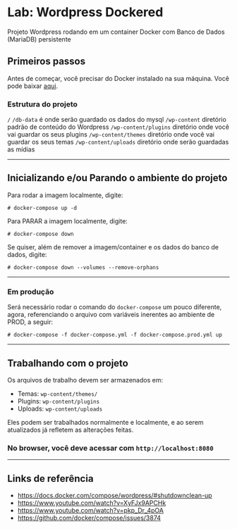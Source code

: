 # Lab: Wordpress Dockered

Projeto Wordpress rodando em um container Docker com Banco de Dados (MariaDB) persistente

## Primeiros passos

Antes de começar, você precisar do Docker instalado na sua máquina. Você pode baixar [aqui](https://docs.docker.com/engine/installation/).

### Estrutura do projeto

``/``
``/db-data`` 				é onde serão guardado os dados do mysql
``/wp-content`` 			diretório padrão de conteúdo do Wordpress
``/wp-content/plugins`` 	diretório onde você vai guardar os seus plugins
``/wp-content/themes`` 		diretório onde você vai guardar os seus temas
``/wp-content/uploads``		diretório onde serão guardadas as mídias

---

## Inicializando e/ou Parando o ambiente do projeto

Para rodar a imagem localmente, digite:

``# docker-compose up -d``

Para PARAR a imagem localmente, digite:

``# docker-compose down``

Se quiser, além de remover a imagem/container e os dados do banco de dados, digite:

``# docker-compose down --volumes --remove-orphans``

---

### Em produção

Será necessário rodar o comando do ``docker-compose`` um pouco diferente, agora, referenciando o arquivo com variáveis inerentes ao ambiente de PROD, a seguir:

``# docker-compose -f docker-compose.yml -f docker-compose.prod.yml up``


---

## Trabalhando com o projeto

Os arquivos de trabalho devem ser armazenados em:

 - Temas: ``wp-content/themes/``
 - Plugins: ``wp-content/plugins``
 - Uploads: ``wp-content/uploads``

Eles podem ser trabalhados normalmente e localmente, e ao serem atualizados já refletem as alterações feitas.

### No browser, você deve acessar com ``http://localhost:8080`` 

---

## Links de referência

 - https://docs.docker.com/compose/wordpress/#shutdownclean-up
 - https://www.youtube.com/watch?v=XyFJx9APCHk
 - https://www.youtube.com/watch?v=pkp_Dr_4pOA
 - https://github.com/docker/compose/issues/3874

